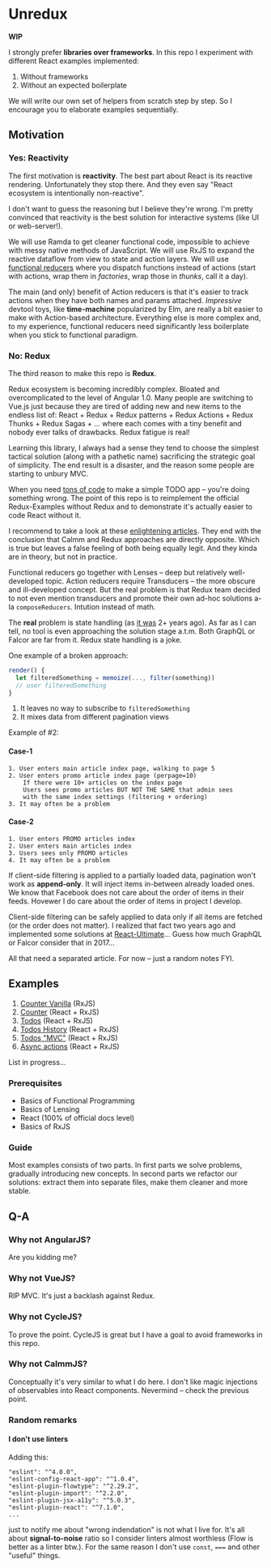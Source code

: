 # Unredux

**WIP**

I strongly prefer **libraries over frameworks**. In this repo I experiment with different React
examples implemented:

1. Without frameworks
2. Without an expected boilerplate

We will write our own set of helpers from scratch step by step. So I encourage you to
elaborate examples sequentially.

## Motivation

### Yes: Reactivity

The first motivation is **reactivity**. The best part about React is its reactive rendering.
Unfortunately they stop there. And they even say "React ecosystem is intentionally non-reactive".

I don't want to guess the reasoning but I believe they're wrong. I'm pretty convinced that
reactivity is the best solution for interactive systems (like UI or web-server!).

We will use Ramda to get cleaner functional code, impossible to achieve with messy native methods of JavaScript.
We will use RxJS to expand the reactive dataflow from view to state and action layers.
We will use [functional reducers](https://github.com/ivan-kleshnin/reactive-states) where you dispatch
functions instead of actions (start with actions, wrap them in *factories*, wrap those in *thunks*,
call it a day).

The main (and only) benefit of Action reducers is that it's easier to track actions when they have
both names and params attached. *Impressive* devtool toys, like **time-machine** popularized by Elm,
are really a bit easier to make with Action-based architecture. Everything else is more complex and,
to my experience, functional reducers need significantly less boilerplate when you stick to functional
paradigm.

### No: Redux

The third reason to make this repo is **Redux**.

Redux ecosystem is becoming incredibly complex. Bloated and overcomplicated to the level of Angular 1.0.
Many people are switching to Vue.js just because they are tired of adding new and new items to the
endless list of: React + Redux + Redux patterns + Redux Actions + Redux Thunks + Redux Sagas + ...
where each comes with a tiny benefit and nobody ever talks of drawbacks. Redux fatigue is real!

Learning this library, I always had a sense they tend to choose the simplest tactical solution
(along with a pathetic name) sacrificing the strategic goal of simplicity. The end result is a disaster,
and the reason some people are starting to unbury MVC.

When you need [tons of code](https://github.com/reactjs/redux/tree/master/examples/todomvc/src)
to make a simple TODO app – you're doing something wrong. The point of this repo is to reimplement
the official Redux-Examples without Redux and to demonstrate it's actually easier to code React without it.

I recommend to take a look at these [enlightening articles](https://github.com/calmm-js/documentation).
They end with the conclusion that Calmm and Redux approaches are directly opposite. Which is true but
leaves a false feeling of both being equally legit. And they kinda are in theory, but not in practice.

Functional reducers go together with Lenses – deep but relatively well-developed topic. Action reducers
require Transducers – the more obscure and ill-developed concept. But the real problem is that Redux
team decided to not even mention transducers and promote their own ad-hoc solutions a-la `composeReducers`.
Intution instead of math.

The **real** problem is state handling (as [it was](https://github.com/Yomguithereal/baobab/issues/240) 2+ years ago).
As far as I can tell, no tool is even approaching the solution stage a.t.m. Both GraphQL or Falcor are far
from it. Redux state handling is a joke.

One example of a broken approach:

```js
render() {
  let filteredSomething = memoize(..., filter(something))
  // user filteredSomething
}
```

1. It leaves no way to subscribe to `filteredSomething`
2. It mixes data from different pagination views

Example of #2:

#### Case-1

```
1. User enters main article index page, walking to page 5
2. User enters promo article index page (perpage=10)
    If there were 10+ articles on the index page
    Users sees promo articles BUT NOT THE SAME that admin sees
    with the same index settings (filtering + ordering)
3. It may often be a problem
```

#### Case-2

```
1. User enters PROMO articles index
2. User enters main articles index
3. Users sees only PROMO articles
4. It may often be a problem
```

If client-side filtering is applied to a partially loaded data, pagination won't work as **append-only**.
It will inject items in-between already loaded ones. We know that Facebook does not care about the order
of items in their feeds. Hovewer I do care about the order of items in project I develop.

Client-side filtering can be safely applied to data only if all items are fetched (or the order does not matter).
I realized that fact two years ago and implemented some solutions at [React-Ultimate](https://github.com/Paqmind/react-ultimate)...
Guess how much GraphQL or Falcor consider that in 2017...

All that need a separated article. For now – just a random notes FYI.

## Examples

1. [Counter Vanilla](./1.counter-vanilla) (RxJS)
2. [Counter](./2.counter) (React + RxJS)
3. [Todos](./3.todos) (React + RxJS)
4. [Todos History](./4.todos-history) (React + RxJS)
5. [Todos "MVC"](./5.todos-mvc) (React + RxJS)
9. [Async actions](./9.async-actions) (React + RxJS)

List in progress...

### Prerequisites

* Basics of Functional Programming
* Basics of Lensing
* React (100% of official docs level)
* Basics of RxJS

### Guide

Most examples consists of two parts. In first parts we solve problems, gradually introducing new
concepts. In second parts we refactor our solutions: extract them into separate files, make them
cleaner and more stable.

## Q-A

### Why not AngularJS?

Are you kidding me?

### Why not VueJS?

RIP MVC. It's just a backlash against Redux.

### Why not CycleJS?

To prove the point. CycleJS is great but I have a goal to avoid frameworks in this repo.

### Why not CalmmJS?

Conceptually it's very similar to what I do here. I don't like magic injections of observables into
React components. Nevermind – check the previous point.

### Random remarks

#### I don't use linters

Adding this:

```
"eslint": "^4.0.0",
"eslint-config-react-app": "^1.0.4",
"eslint-plugin-flowtype": "^2.29.2",
"eslint-plugin-import": "^2.2.0",
"eslint-plugin-jsx-a11y": "^5.0.3",
"eslint-plugin-react": "^7.1.0",
...
```

just to notify me about "wrong indendation" is not what I live for. It's all about **signal-to-noise**
ratio so I consider linters almost worthless (Flow is better as a linter btw.). For the same reason
I don't use `const`, `===` and other "useful" things.
